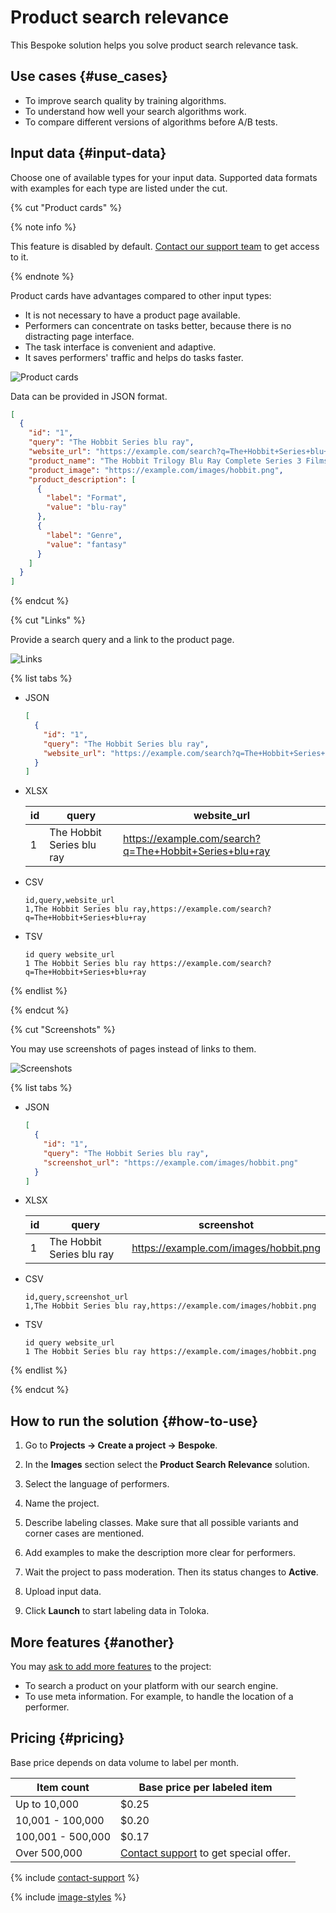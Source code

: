 # Product search relevance

This Bespoke solution helps you solve product search relevance task.

## Use cases {#use_cases}

- To improve search quality by training algorithms.
- To understand how well your search algorithms work.
- To compare different versions of algorithms before A/B tests.

## Input data {#input-data}

Choose one of available types for your input data. Supported data formats with examples for each type are listed under the cut.

{% cut "Product cards" %}

{% note info %}

This feature is disabled by default. [Contact our support team](../../guide/troubleshooting/support.md) to get access to it.

{% endnote %}

Product cards have advantages compared to other input types:

- It is not necessary to have a product page available.
- Performers can concentrate on tasks better, because there is no distracting page interface.
- The task interface is convenient and adaptive.
- It saves performers' traffic and helps do tasks faster.

![Product cards](../_images/product-search-relevance/interface-card.png)

Data can be provided in JSON format.

```json
[
  {
    "id": "1",
    "query": "The Hobbit Series blu ray",
    "website_url": "https://example.com/search?q=The+Hobbit+Series+blu+ray",
    "product_name": "The Hobbit Trilogy Blu Ray Complete Series 3 Films Full Box Set",
    "product_image": "https://example.com/images/hobbit.png",
    "product_description": [
      {
        "label": "Format",
        "value": "blu-ray"
      },
      {
        "label": "Genre",
        "value": "fantasy"
      }
    ]
  }
]
```

{% endcut %}

{% cut "Links" %}

Provide a search query and a link to the product page.

![Links](../_images/product-search-relevance/interface-screen.png)

{% list tabs %}

- JSON

  ```json
  [
    {
      "id": "1",
      "query": "The Hobbit Series blu ray",
      "website_url": "https://example.com/search?q=The+Hobbit+Series+blu+ray"
    }
  ]
  ```

- XLSX

  id | query | website_url
  -- | ----- | -----------
  1 | The Hobbit Series blu ray | https://example.com/search?q=The+Hobbit+Series+blu+ray

- CSV

  ```
  id,query,website_url
  1,The Hobbit Series blu ray,https://example.com/search?q=The+Hobbit+Series+blu+ray
  ```

- TSV

  ```
  id query website_url
  1 The Hobbit Series blu ray https://example.com/search?q=The+Hobbit+Series+blu+ray
  ```

{% endlist %}

{% endcut %}

{% cut "Screenshots" %}

You may use screenshots of pages instead of links to them.

![Screenshots](../_images/product-search-relevance/interface-screen.png)

{% list tabs %}

- JSON

  ```json
  [
    {
      "id": "1",
      "query": "The Hobbit Series blu ray",
      "screenshot_url": "https://example.com/images/hobbit.png"
    }
  ]
  ```

- XLSX

  id | query | screenshot
  -- | ----- | ----------
  1 | The Hobbit Series blu ray | https://example.com/images/hobbit.png

- CSV

  ```
  id,query,screenshot_url
  1,The Hobbit Series blu ray,https://example.com/images/hobbit.png
  ```

- TSV

  ```
  id query website_url
  1 The Hobbit Series blu ray https://example.com/images/hobbit.png
  ```

{% endlist %}

{% endcut %}

## How to run the solution {#how-to-use}

1. Go to **Projects → Create a project → Bespoke**.

1. In the **Images** section select the **Product Search Relevance** solution.

1. Select the language of performers.

1. Name the project.

1. Describe labeling classes. Make sure that all possible variants and corner cases are mentioned.

1. Add examples to make the description more clear for performers.

1. Wait the project to pass moderation. Then its status changes to **Active**.

1. Upload input data.

1. Click **Launch** to start labeling data in Toloka.

## More features {#another}

You may [ask to add more features](../../guide/troubleshooting/support.md) to the project:

- To search a product on your platform with our search engine.
- To use meta information. For example, to handle the location of a performer.

## Pricing {#pricing}

Base price depends on data volume to label per month.

Item count | Base price per labeled item
---------- | ---------------------------
Up to 10,000 | $0.25
10,001 - 100,000 | $0.20
100,001 - 500,000 | $0.17
Over 500,000 | [Contact support](../../guide/troubleshooting/support.md) to get special offer.

{% include [contact-support](../_includes/contact-support.md) %}

{% include [image-styles](../../../_includes/image-styles-internal.md) %}
